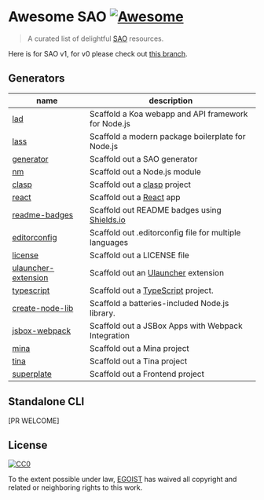 # Awesome SAO [![Awesome](https://cdn.rawgit.com/sindresorhus/awesome/d7305f38d29fed78fa85652e3a63e154dd8e8829/media/badge.svg)](https://github.com/sindresorhus/awesome)

> A curated list of delightful [SAO](https://github.com/saojs/sao) resources.

Here is for SAO v1, for v0 please check out [this branch](https://github.com/saojs/awesome-sao/tree/v0).

## Generators

|name|description|
|---|---|
|[lad](https://lad.js.org)|Scaffold a Koa webapp and API framework for Node.js|
|[lass](https://lad.js.org)|Scaffold a modern package boilerplate for Node.js|
|[generator](https://github.com/saojs/sao-generator)|Scaffold out a SAO generator|
|[nm](https://github.com/saojs/sao-nm)|Scaffold out a Node.js module|
|[clasp](https://github.com/takanakahiko/sao-clasp)|Scaffold out a [clasp](https://github.com/google/clasp) project|
|[react](https://github.com/saojs/sao-react)|Scaffold out a [React](https://reactjs.org) app|
|[readme-badges](https://github.com/brpaz/sao-readme-badges)|Scaffold out README badges using [Shields.io](https://shields.io)|
|[editorconfig](https://github.com/brpaz/sao-editorconfig)|Scaffold out .editorconfig file for multiple languages|
|[license](https://github.com/brpaz/sao-license)|Scaffold out a LICENSE file|
|[ulauncher-extension](https://github.com/brpaz/sao-ulauncher-extension)|Scaffold out an [Ulauncher](https://ulauncher.io) extension|
|[typescript](https://github.com/youngtailors/sao-ts)|Scaffold out a [TypeScript](https://www.typescriptlang.org/) project.|
|[create-node-lib](https://github.com/lirantal/create-node-lib)|Scaffold a batteries-included Node.js library. |
|[jsbox-webpack](https://github.com/imyelo/jsbox-webpack-plugin/tree/master/packages/sao-jsbox-webpack)|Scaffold out a JSBox Apps with Webpack Integration|
|[mina](https://github.com/tinajs/template-mina)|Scaffold out a Mina project|
|[tina](https://github.com/tinajs/template-tina)|Scaffold out a Tina project|
|[superplate](https://github.com/pankod/superplate)|Scaffold out a Frontend project|

## Standalone CLI

[PR WELCOME]

## License

[![CC0](http://mirrors.creativecommons.org/presskit/buttons/88x31/svg/cc-zero.svg)](https://creativecommons.org/publicdomain/zero/1.0/)

To the extent possible under law, [EGOIST](http://egoist.sh) has waived all copyright and related or neighboring rights to this work.

